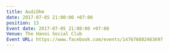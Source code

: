 ```yaml
---
title: AudiOhm
date: 2017-07-05 21:00:00 +07:00
position: 13
Event date: 2017-07-05 21:00:00 +07:00
Venue: The Hanoi Social Club
Event URL: https://www.facebook.com/events/147676882463697
---
```


